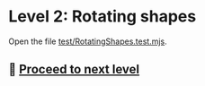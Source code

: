 # Level 2: Rotating shapes

Open the file [test/RotatingShapes.test.mjs](../test/RotatingShapes.test.mjs).

## 🚀 [Proceed to next level](level-3.md)
